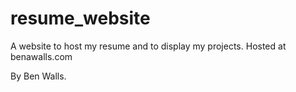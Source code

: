 # resume_website

A website to host my resume and to display my projects. Hosted at benawalls.com

By Ben Walls.
